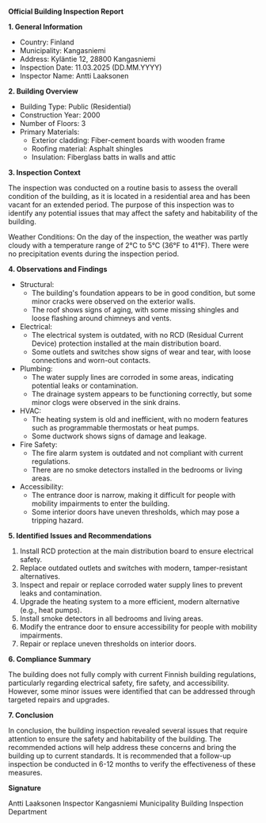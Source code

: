 **Official Building Inspection Report**

**1. General Information**

* Country: Finland
* Municipality: Kangasniemi
* Address: Kyläntie 12, 28800 Kangasniemi
* Inspection Date: 11.03.2025 (DD.MM.YYYY)
* Inspector Name: Antti Laaksonen

**2. Building Overview**

* Building Type: Public (Residential)
* Construction Year: 2000
* Number of Floors: 3
* Primary Materials:
	+ Exterior cladding: Fiber-cement boards with wooden frame
	+ Roofing material: Asphalt shingles
	+ Insulation: Fiberglass batts in walls and attic

**3. Inspection Context**

The inspection was conducted on a routine basis to assess the overall condition of the building, as it is located in a residential area and has been vacant for an extended period. The purpose of this inspection was to identify any potential issues that may affect the safety and habitability of the building.

Weather Conditions: On the day of the inspection, the weather was partly cloudy with a temperature range of 2°C to 5°C (36°F to 41°F). There were no precipitation events during the inspection period.

**4. Observations and Findings**

* Structural:
	+ The building's foundation appears to be in good condition, but some minor cracks were observed on the exterior walls.
	+ The roof shows signs of aging, with some missing shingles and loose flashing around chimneys and vents.
* Electrical:
	+ The electrical system is outdated, with no RCD (Residual Current Device) protection installed at the main distribution board.
	+ Some outlets and switches show signs of wear and tear, with loose connections and worn-out contacts.
* Plumbing:
	+ The water supply lines are corroded in some areas, indicating potential leaks or contamination.
	+ The drainage system appears to be functioning correctly, but some minor clogs were observed in the sink drains.
* HVAC:
	+ The heating system is old and inefficient, with no modern features such as programmable thermostats or heat pumps.
	+ Some ductwork shows signs of damage and leakage.
* Fire Safety:
	+ The fire alarm system is outdated and not compliant with current regulations.
	+ There are no smoke detectors installed in the bedrooms or living areas.
* Accessibility:
	+ The entrance door is narrow, making it difficult for people with mobility impairments to enter the building.
	+ Some interior doors have uneven thresholds, which may pose a tripping hazard.

**5. Identified Issues and Recommendations**

1. Install RCD protection at the main distribution board to ensure electrical safety.
2. Replace outdated outlets and switches with modern, tamper-resistant alternatives.
3. Inspect and repair or replace corroded water supply lines to prevent leaks and contamination.
4. Upgrade the heating system to a more efficient, modern alternative (e.g., heat pumps).
5. Install smoke detectors in all bedrooms and living areas.
6. Modify the entrance door to ensure accessibility for people with mobility impairments.
7. Repair or replace uneven thresholds on interior doors.

**6. Compliance Summary**

The building does not fully comply with current Finnish building regulations, particularly regarding electrical safety, fire safety, and accessibility. However, some minor issues were identified that can be addressed through targeted repairs and upgrades.

**7. Conclusion**

In conclusion, the building inspection revealed several issues that require attention to ensure the safety and habitability of the building. The recommended actions will help address these concerns and bring the building up to current standards. It is recommended that a follow-up inspection be conducted in 6-12 months to verify the effectiveness of these measures.

**Signature**

Antti Laaksonen
Inspector
Kangasniemi Municipality Building Inspection Department